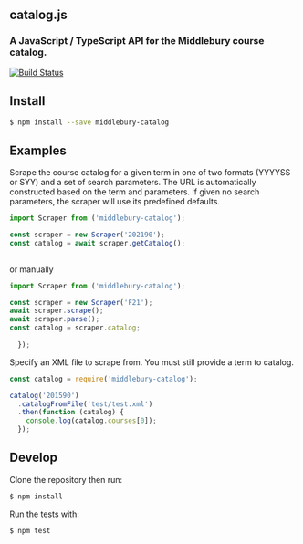 ## catalog.js

### A JavaScript / TypeScript API for the Middlebury course catalog.

[![Build Status](https://travis-ci.org/coursereviews/catalog.js.svg?branch=master)](https://travis-ci.org/coursereviews/catalog.js)

## Install

```sh
$ npm install --save middlebury-catalog
```

## Examples

Scrape the course catalog for a given term in one of two formats (YYYYSS or SYY) and a set of search parameters. The URL is automatically
constructed based on the term and parameters.  If given no search parameters, the scraper will use its predefined defaults.

```js
import Scraper from ('middlebury-catalog');

const scraper = new Scraper('202190');
const catalog = await scraper.getCatalog();
 
```

or manually

```js
import Scraper from ('middlebury-catalog');

const scraper = new Scraper('F21');
await scraper.scrape();
await scraper.parse();
const catalog = scraper.catalog;
 
  });
```




Specify an XML file to scrape from. You must still provide a term to catalog.

```js
const catalog = require('middlebury-catalog');

catalog('201590')
  .catalogFromFile('test/test.xml')
  .then(function (catalog) {
    console.log(catalog.courses[0]);
  });
```

## Develop

Clone the repository then run:

```sh
$ npm install
```

Run the tests with:

```
$ npm test
```
